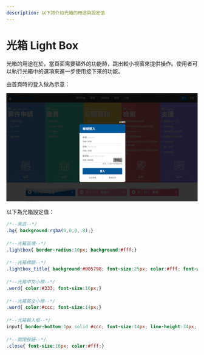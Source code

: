 ```yaml
---
description: 以下將介紹光箱的用途與設定值
---
```


# 光箱 Light Box

光箱的用途在於，當頁面需要額外的功能時，跳出較小視窗來提供操作。使用者可以執行光箱中的選項來進一步使用接下來的功能。

由首頁時的登入做為示意：

![](../.gitbook/assets/light_box_image.png)

以下為光箱設定值：

```css
/*--黑底--*/
.bg{ background:rgba(0,0,0,.8);}

/*--光箱區塊--*/
.lightbox{ border-radius:10px; background:#fff;}

​/*--光箱標題--*/
.lightbox_title{ background:#005798; font-size:25px; color:#fff; font-weight:bold; padding:0 25px; line-height:70px;}
 
/*--光箱中文小標--*/
.word{ color:#333; font-size:16px;}
 
/*--光箱英文小標--*/
.word{ color:#ccc; font-size:14px;}

/*--光箱輸入框--*/
input{ border-bottom:1px solid #ccc; font-size:14px; line-height:34px; height:34px; color:#333;}

/*--關閉按鈕--*/
.close{ font-size:16px; color:#fff;}
```

